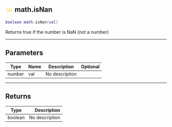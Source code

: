 ## <img src="../../.gitbook/assets/shared.png" width="24" height=24 /> math.isNan

```lua
boolean math.isNan(val)
```

Returns true if the number is NaN (not a number)

------
## Parameters

| Type   | Name | Description | Optional |
| ------ | ---- | ----------- | -------: |
| number | val | No description |  |


------
## Returns

| Type   | Description |
| ------ | ----------: |
| boolean | No description |

